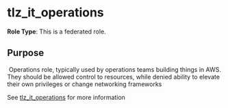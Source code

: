 # tlz_it_operations

**Role Type**: This is a federated role.

## Purpose
 Operations role, typically used by operations teams
    building things in AWS.  They should be allowed control to
    resources, while denied ability to elevate their own privileges or
    change networking frameworks


See [tlz_it_operations](../../doc/iam/tlz_it_operations.md) for more information